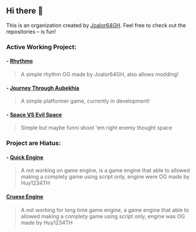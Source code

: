 ## Hi there 👋
This is an organization created by [Joalor64GH](https://github.com/Joalor64GH). Feel free to check out the repositories – is fun!

### Active Working Project:
#### - [Rhythmo](https://github.com/JoaTH-Team/Rhythmo-SC)
> A simple rhythm OG made by Joalor64GH, also allows modding!

#### - [Journey Through Aubekhia](https://github.com/JoaTH-Team/JTA)
> A simple platformer game, currently in development!

#### - [Space VS Evil Space](https://github.com/JoaTH-Team/space-vs-evil-space)
> Simple but maybe funni shoot 'em right enemy thought space

### Project are Hiatus:
#### - [Quick Engine](https://github.com/JoaTH-Team/Quick-Engine)
> A not working on game engine, is a game engine that able to allowed making a complety game using script only, engine were OG made by Huy1234TH

#### [Cruese Engine](https://github.com/JoaTH-Team/Cruese-Engine)
> A not working for long time game engine, a game engine that able to allowed making a complety game using script only, engine was OG made by Huy1234TH

